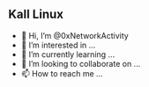 ## KalI Linux



- 👋 Hi, I’m @0xNetworkActivity
- 👀 I’m interested in ...
- 🌱 I’m currently learning ...
- 💞️ I’m looking to collaborate on ...
- 📫 How to reach me ...

<!---
0xNetworkActivity/0xNetworkActivity is a ✨ special ✨ repository because its `README.md` (this file) appears on your GitHub profile.
You can click the Preview link to take a look at your changes.
--->
